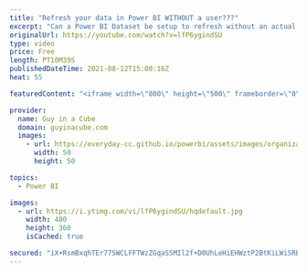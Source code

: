 ```yaml
---
title: "Refresh your data in Power BI WITHOUT a user???"
excerpt: "Can a Power BI Dataset be setup to refresh without an actual user? It would be great from an automation perspective and to avoid being tied to someone specific. Adam digs in.  Service Principal Video: https://www.youtube.com/watch?v=1SO19uik1rw  Add-DataGatewayClusterUser (DataGateway CMDLET - Add to"
originalUrl: https://youtube.com/watch?v=lfP6ygindSU
type: video
price: Free
length: PT10M39S
publishedDateTime: 2021-08-12T15:00:16Z
heat: 55

featuredContent: "<iframe width=\"800\" height=\"500\" frameborder=\"0\" src=\"https://www.youtube.com/embed/lfP6ygindSU\" allow=\"accelerometer; autoplay; encrypted-media; gyroscope; picture-in-picture\" allowfullscreen></iframe>"

provider:
  name: Guy in a Cube
  domain: guyinacube.com
  images:
    - url: https://everyday-cc.github.io/powerbi/assets/images/organizations/guyinacube.com-50x50.jpg
      width: 50
      height: 50

topics:
  - Power BI

images:
  - url: https://i.ytimg.com/vi/lfP6ygindSU/hqdefault.jpg
    width: 480
    height: 360
    isCached: true

secured: "iX+RsmBxqhTEr775WCLFFTWzZGqaS5MIl2f+D0UhLeHiEHWztP2BtKiLWiSRBAABKMoAo/qaTWPx6YLSfuHsySh10VBJW11kE0r8eZzqyJHotDF9lQYU/3yaH/Oz3eU6AZ28+2R/Ju3fOxHmTK3a46eVfYL977QVI4CZjP6hHIzprReJgnoxMJeb2NgEFuwCly3RXy82304+6aaJuUBfqOEkEjtw/41T7Llh6RZcuFYlbk/wkorGjUXEy0lIG/u7RU1gbvdd0PvX3fjKnaWfgkOu+nNw1Gnzf6xjhdR+2wCf0ZTBukYcQy2GaJRp84sGLEpXAslGqbzNzIvgW7QQVcc+aljdTmAz4LnKfLAIbSqBF76SOPzx0CwR1MrKot3oKWEvpFpJTgRZqLsmOuVkRG8CwJT28k9M70JcVP1W3nQ=;ewdshNvBCziqk0xVJXc6Bw=="
---
```


